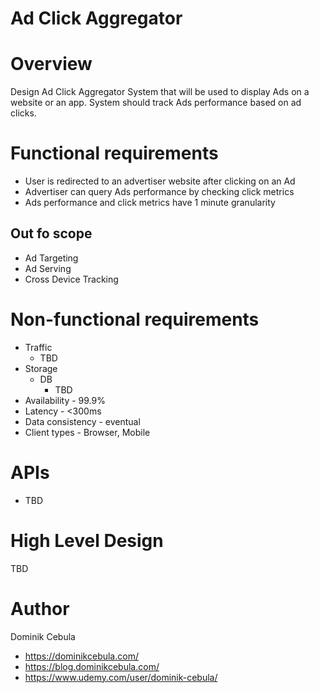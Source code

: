 # Ad Click Aggregator

# Overview

Design Ad Click Aggregator System that will be used to display Ads on a website or an app. System should track Ads
performance based on ad clicks.

# Functional requirements

* User is redirected to an advertiser website after clicking on an Ad
* Advertiser can query Ads performance by checking click metrics
* Ads performance and click metrics have 1 minute granularity

## Out fo scope

* Ad Targeting
* Ad Serving
* Cross Device Tracking

# Non-functional requirements

* Traffic
    * TBD
* Storage
    * DB
        * TBD
* Availability - 99.9%
* Latency - <300ms
* Data consistency - eventual
* Client types - Browser, Mobile

# APIs

* TBD

# High Level Design

TBD

# Author

Dominik Cebula

* https://dominikcebula.com/
* https://blog.dominikcebula.com/
* https://www.udemy.com/user/dominik-cebula/
